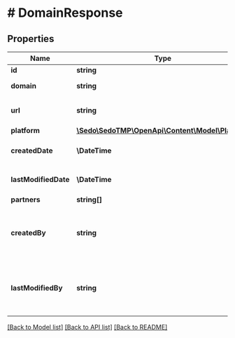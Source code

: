 # # DomainResponse

## Properties

Name | Type | Description | Notes
------------ | ------------- | ------------- | -------------
**id** | **string** |  | [optional]
**domain** | **string** | Domain name | [optional]
**url** | **string** | The content site url | [optional]
**platform** | [**\Sedo\SedoTMP\OpenApi\Content\Model\Platform**](Platform.md) |  | [optional]
**createdDate** | **\DateTime** | ISO-8601 formatted timestamp | [optional]
**lastModifiedDate** | **\DateTime** | ISO-8601 formatted timestamp | [optional]
**partners** | **string[]** |  | [optional]
**createdBy** | **string** | Username of the user who operated on the resource | [optional]
**lastModifiedBy** | **string** | Username of the user who operated on the resource | [optional]

[[Back to Model list]](../../README.md#models) [[Back to API list]](../../README.md#endpoints) [[Back to README]](../../README.md)
